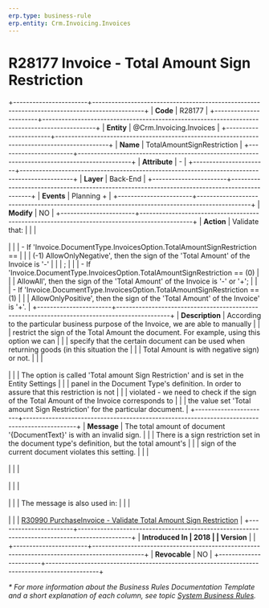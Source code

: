 ```yaml
---
erp.type: business-rule
erp.entity: Crm.Invoicing.Invoices
---
```


# R28177 Invoice - Total Amount Sign Restriction
+-----------------------+----------------------------------------------------------------------------------------------+
| **Code**              | R28177                                                                                       |
+-----------------------+----------------------------------------------------------------------------------------------+
| **Entity**            | @Crm.Invoicing.Invoices                                                                      |
+-----------------------+----------------------------------------------------------------------------------------------+
| **Name**              | TotalAmountSignRestriction                                                                   |
+-----------------------+----------------------------------------------------------------------------------------------+
| **Attribute**         | \-                                                                                           |
+-----------------------+----------------------------------------------------------------------------------------------+
| **Layer**             | Back-End                                                                                     |
+-----------------------+----------------------------------------------------------------------------------------------+
| **Events**            | Planning +                                                                                   |
+-----------------------+----------------------------------------------------------------------------------------------+
| **Modify**            | NO                                                                                           |
+-----------------------+----------------------------------------------------------------------------------------------+
| **Action**            | Validate that:                                                                               |
|                       | <br/><br/>                                                                                   |
|                       | -   If \'Invoice.DocumentType.InvoicesOption.TotalAmountSignRestriction ==                   |
|                       |     (-1) AllowOnlyNegative\', then the sign of the \'Total Amount\' of the Invoice is \'-\'  |
|                       |     ;                                                                                        |
|                       | -   If \'Invoice.DocumentType.InvoicesOption.TotalAmountSignRestriction == (0)               |
|                       |     AllowAll\', then the sign of the \'Total Amount\' of the Invoice is \'-\' or \'+\';      |
|                       | -   If \'Invoice.DocumentType.InvoicesOption.TotalAmountSignRestriction == (1)               |
|                       |     AllowOnlyPositive\', then the sign of the \'Total Amount\' of the Invoice\' is \'+\'.    |
+-----------------------+----------------------------------------------------------------------------------------------+
| **Description**       | According to the particular business purpose of the Invoice, we are able to manually         |
|                       | restrict the sign of the Total Amount the document. For example, using this option we can    |
|                       | specify that the certain document can be used when returning goods (in this situation the    |
|                       | Total Amount is with negative sign) or not.                                                  |
|                       | <br/><br/>                                                                                   |
|                       | The option is called \'Total amount Sign Restriction\' and is set in the Entity Settings     |
|                       | panel in the Document Type\'s definition. In order to assure that this restriction is not    |
|                       | violated - we need to check if the sign of the Total Amount of the Invoice corresponds to    |
|                       | the value set \'Total amount Sign Restriction\' for the particular document.                 |
+-----------------------+----------------------------------------------------------------------------------------------+
| **Message**           | The total amount of document \'{DocumentText}\' is with an invalid sign.                     |
|                       | There is a sign restriction set in the document type\'s definition, but the total amount\'s  |
|                       | sign of the current document violates this setting.                                          |
|                       | <br/><br/>                                                                                   |
|                       | <br/><br/>                                                                                   |
|                       | <br/><br/>                                                                                   |
|                       | The message is also used in:                                                                 |
|                       | <br/><br/>                                                                                   |
|                       | [R30990 PurchaseInvoice - Validate Total Amount Sign Restriction](R30990.md)                 |
+-----------------------+----------------------------------------------------------------------------------------------+
| **Introduced In       | 2018                                                                                         |
| Version**             |                                                                                              |
+-----------------------+----------------------------------------------------------------------------------------------+
| **Revocable**         | NO                                                                                           |
+-----------------------+----------------------------------------------------------------------------------------------+

*\* For more information about the Business Rules Documentation Template and a short explanation of each column, see
topic [System Business Rules](../templates/template-description-system-business-rules.md).*
